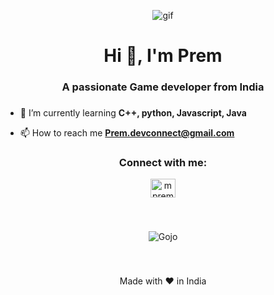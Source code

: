 <p align="center"><img src="https://res.cloudinary.com/dvqetpbeh/image/upload/v1713591432/giphy_tnwr5q.gif" alt="gif"></p>
<h1 align="center">Hi 👋, I'm Prem</h1>
<h3 align="center">A passionate Game developer from India</h3>



###

- 🌱 I’m currently learning **C++, python, Javascript, Java**

- 📫 How to reach me **Prem.devconnect@gmail.com**

<h3 align="center">Connect with me:</h3>
<p align="center">
<a href="https://linkedin.com/in/mpremk" target="blank"><img align="center" src="https://raw.githubusercontent.com/rahuldkjain/github-profile-readme-generator/master/src/images/icons/Social/linked-in-alt.svg" alt="mpremk" height="30" width="40" /></a>

<div style="text-align: center; padding: 40px;">
  <img src="https://res.cloudinary.com/dvqetpbeh/image/upload/v1713591432/giphy_tnwr5q.gif" alt="Gojo">
</div>



<p align="center">
  Made with ❤️ in India
</p>
